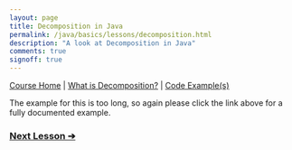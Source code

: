 ```yaml
---
layout: page
title: Decomposition in Java
permalink: /java/basics/lessons/decomposition.html
description: "A look at Decomposition in Java"
comments: true
signoff: true
---
```

[Course Home](../../course) \| [What is Decomposition?](/programming/lessons/decomposition) \| [Code Example(s)]()

The example for this is too long, so again please click the link above for a fully documented example.

### [Next Lesson &#10132;](../lessons/codecomments)